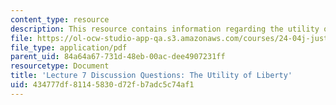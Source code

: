 ```yaml
---
content_type: resource
description: This resource contains information regarding the utility of liberty.
file: https://ol-ocw-studio-app-qa.s3.amazonaws.com/courses/24-04j-justice-spring-2012/434777df81145830d72fb7adc5c74af1_MIT24_04JS12_disc07.pdf
file_type: application/pdf
parent_uid: 84a64a67-731d-48eb-00ac-dee4907231ff
resourcetype: Document
title: 'Lecture 7 Discussion Questions: The Utility of Liberty'
uid: 434777df-8114-5830-d72f-b7adc5c74af1
---
```

